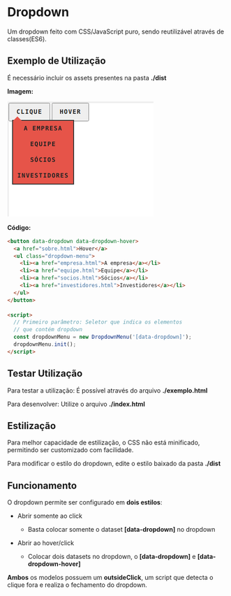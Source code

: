 # Dropdown

Um dropdown feito com CSS/JavaScript puro, sendo reutilizável através de classes(ES6).

## Exemplo de Utilização

É necessário incluir os assets presentes na pasta **./dist**

**Imagem:**

![DropdownMenu](./midias/dropdown-menu.png)

**Código:**

```html
<button data-dropdown data-dropdown-hover>
  <a href="sobre.html">Hover</a>
  <ul class="dropdown-menu">
    <li><a href="empresa.html">A empresa</a></li>
    <li><a href="equipe.html">Equipe</a></li>
    <li><a href="socios.html">Sócios</a></li>
    <li><a href="investidores.html">Investidores</a></li>
  </ul>
</button>

<script>
  // Primeiro parâmetro: Seletor que indica os elementos
  // que contém dropdown
  const dropdownMenu = new DropdownMenu('[data-dropdown]');
  dropdownMenu.init();
</script>
```

## Testar Utilização

Para testar a utilização: É possível através do arquivo **./exemplo.html**

Para desenvolver: Utilize o arquivo **./index.html**

## Estilização

Para melhor capacidade de estilização, o CSS não está minificado, permitindo
ser customizado com facilidade.

Para modificar o estilo do dropdown, edite o estilo baixado da pasta **./dist**

## Funcionamento

O dropdown permite ser configurado em **dois estilos**:

- Abrir somente ao click
  - Basta colocar somente o dataset **[data-dropdown]** no dropdown

- Abrir ao hover/click
  - Colocar dois datasets no dropdown, o **[data-dropdown]** e **[data-dropdown-hover]**

**Ambos** os modelos possuem um **outsideClick**, um script que detecta o clique fora e
realiza o fechamento do dropdown.
